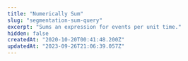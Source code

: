 ```yaml
---
title: "Numerically Sum"
slug: "segmentation-sum-query"
excerpt: "Sums an expression for events per unit time."
hidden: false
createdAt: "2020-10-20T00:41:48.200Z"
updatedAt: "2023-09-26T21:06:39.057Z"
---
```


